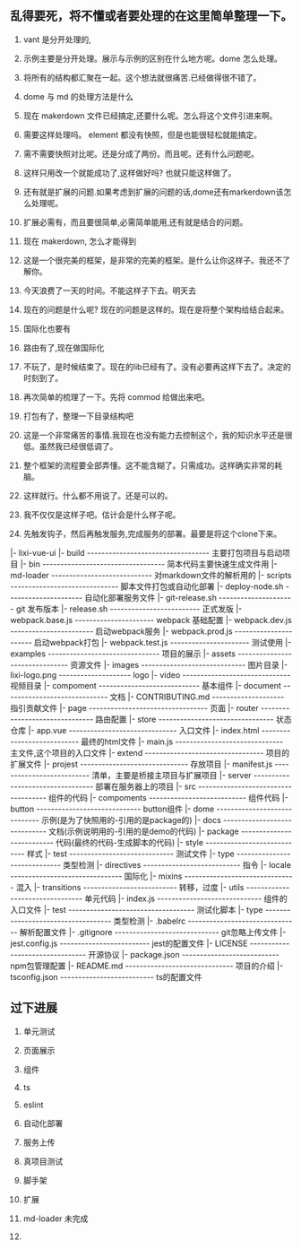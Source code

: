## 乱得要死，将不懂或者要处理的在这里简单整理一下。

1. vant 是分开处理的,

2. 示例主要是分开处理。展示与示例的区别在什么地方呢。dome 怎么处理。

3. 将所有的结构都汇聚在一起。这个想法就很痛苦.已经做得很不错了。

4. dome 与 md 的处理方法是什么

5. 现在 makerdown 文件已经搞定,还要什么呢。怎么将这个文件引进来啊。

6. 需要这样处理吗。 element 都没有快照，但是也能很轻松就能搞定。

7. 需不需要快照对比呢。还是分成了两份。而且呢。还有什么问题呢。

8. 这样只用改一个就能成功了,这样做好吗? 也就只能这样做了。

9. 还有就是扩展的问题.如果考虑到扩展的问题的话,dome还有markerdown该怎么处理呢。

10. 扩展必需有，而且要很简单,必需简单能用,还有就是结合的问题。

11. 现在 makerdown, 怎么才能得到

12. 这是一个很完美的框架，是非常的完美的框架。是什么让你这样子。我还不了解你。

13. 今天浪费了一天的时间。不能这样子下去。明天去

14. 现在的问题是什么呢? 现在的问题是这样的。现在是将整个架构给结合起来。

15. 国际化也要有

16. 路由有了,现在做国际化

17. 不玩了，是时候结束了。现在的lib已经有了。没有必要再这样下去了。决定的时刻到了。

18. 再次简单的梳理了一下。先将 commod 给做出来吧。

19. 打包有了，整理一下目录结构吧

20. 这是一个非常痛苦的事情.我现在也没有能力去控制这个，我的知识水平还是很低。虽然我已经很低调了。

21. 整个框架的流程要全部弄懂。这不能含糊了。只需成功。这样确实非常的耗脑。

22. 这样就行。什么都不用说了。还是可以的。

23. 我不仅仅是这样子吧。估计会是什么样子呢。

24. 先触发钩子，然后再触发服务,完成服务的部署。最要是将这个clone下来。

|- lixi-vue-ui
  |- build ---------------------------------- 主要打包项目与启动项目
    |- bin ---------------------------------- 简本代码主要快速生成文件用
    |- md-loader ---------------------------- 对markdown文件的解析用的
    |- scripts ------------------------------ 脚本文件打包或自动化部署
      |- deploy-node.sh --------------------- 自动化部署服务文件
      |- git-release.sh --------------------- git 发布版本
      |- release.sh ------------------------- 正式发版
    |- webpack.base.js ---------------------- webpack 基础配置
    |- webpack.dev.js ----------------------- 启动webpack服务
    |- webpack.prod.js ---------------------- 启动webpack打包
    |- webpack.test.js ---------------------- 测试使用
  |- examples ------------------------------- 项目的展示
    |- assets ------------------------------- 资源文件
      |- images ----------------------------- 图片目录
        |- lixi-logo.png -------------------- logo
      |- video ------------------------------ 视频目录
    |- compoment ---------------------------- 基本组件
    |- document ----------------------------- 文档
      |- CONTRIBUTING.md -------------------- 指引贡献文件
    |- page --------------------------------- 页面
    |- router ------------------------------- 路由配置
    |- store -------------------------------- 状态仓库
    |- app.vue ------------------------------ 入口文件
    |- index.html --------------------------- 最终的html文件
    |- main.js ------------------------------ 主文件,这个项目的入口文件
  |- extend --------------------------------- 项目的扩展文件
    |- projest ------------------------------ 存放项目
    |- manifest.js -------------------------- 清单，主要是桥接主项目与扩展项目
  |- server --------------------------------- 部署在服务器上的项目
  |- src ------------------------------------ 组件的代码
    |- compoments --------------------------- 组件代码
      |- button ----------------------------- button组件
        |- dome ----------------------------- 示例(是为了快照用的-引用的是package的)
        |- docs ----------------------------- 文档(示例说明用的-引用的是demo的代码)
        |- package -------------------------- 代码(最终的代码-生成脚本的代码)
        |- style ---------------------------- 样式
        |- test ----------------------------- 测试文件
        |- type ----------------------------- 类型检测
    |- directives --------------------------- 指令
    |- locale ------------------------------- 国际化
    |- mixins ------------------------------- 混入
    |- transitions -------------------------- 转移，过度
    |- utils -------------------------------- 单元代码
    |- index.js ----------------------------- 组件的入口文件
  |- test ----------------------------------- 测试化脚本
  |- type ----------------------------------- 类型检测
  |- .babelrc ------------------------------- 解析配置文件
  |- .gitignore ----------------------------- git忽略上传文件
  |- jest.config.js ------------------------- jest的配置文件
  |- LICENSE -------------------------------- 开源协议
  |- package.json --------------------------- npm包管理配置
  |- README.md ------------------------------ 项目的介绍
  |- tsconfig.json -------------------------- ts的配置文件

## 过下进展

1. 单元测试
2. 页面展示
3. 组件
4. ts
5. eslint
6. 自动化部署
7. 服务上传
8. 真项目测试
9. 脚手架
10. 扩展
11. md-loader 未完成


25. 